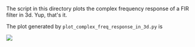 The script in this directory plots the complex frequency response
of a FIR filter in 3d.  Yup, that's it.

The plot generated by `plot_complex_freq_response_in_3d.py` is

![](https://github.com/WarrenWeckesser/experiments/blob/master/python/scipy/complex_freq_response_plot/plot_complex_freq_response_in_3d.svg)
